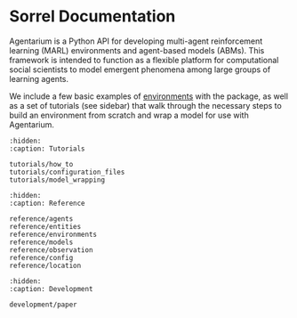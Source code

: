 # Sorrel Documentation

Agentarium is a Python API for developing multi-agent reinforcement learning (MARL) environments and agent-based models (ABMs). This framework is intended to function as a flexible platform for computational social scientists to model emergent phenomena among large groups of learning agents. 

We include a few basic examples of [environments](environments) with the package, as well as a set of tutorials (see sidebar) that walk through the necessary steps to build an environment from scratch and wrap a model for use with Agentarium.

```{toctree}
:hidden:
:caption: Tutorials

tutorials/how_to
tutorials/configuration_files
tutorials/model_wrapping
```

```{toctree}
:hidden:
:caption: Reference

reference/agents
reference/entities
reference/environments
reference/models
reference/observation
reference/config
reference/location
```

```{toctree}
:hidden:
:caption: Development

development/paper
```
